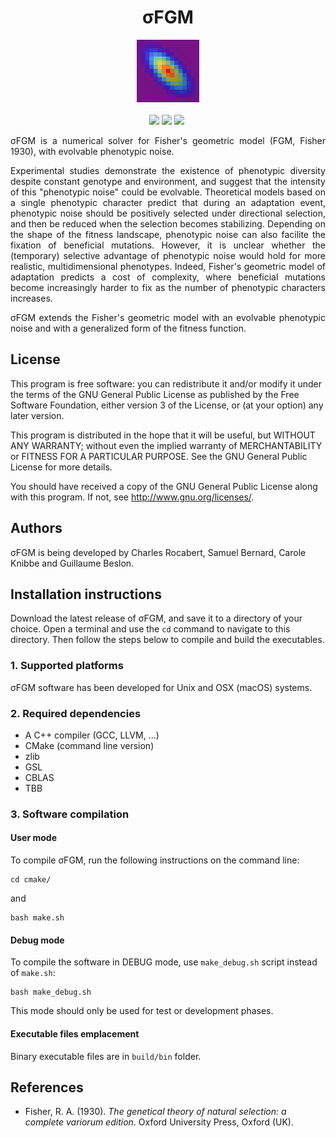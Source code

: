 <h1 align="center">&sigma;FGM</h1>
<p align="center">
<img src="logo/logo.png" width="100">
<br/><br/>
<a href="https://github.com/charlesrocabert/SigmaFGM/releases/latest"><img src="https://img.shields.io/badge/version-RC 0.3.0-orange.svg" /></a>&nbsp;<a href="https://github.com/charlesrocabert/SigmaFGM/releases/latest"><img src="https://img.shields.io/badge/build-passing-green.svg" /></a>&nbsp;<a href="https://www.gnu.org/licenses/gpl-3.0"><img src="https://img.shields.io/badge/license-GPL v3-blue.svg" /></a>&nbsp;
</p>

<p align="justify">
&sigma;FGM is a numerical solver for Fisher's geometric model (FGM, Fisher 1930), with evolvable phenotypic noise.
</p>

<p align="justify">
Experimental studies demonstrate the existence of phenotypic diversity despite constant genotype and environment, and suggest that the intensity of this "phenotypic noise" could be evolvable. Theoretical models based on a single phenotypic character predict that during an adaptation event, phenotypic noise should be positively selected under directional selection, and then be reduced when the selection becomes stabilizing. Depending on the shape of the fitness landscape, phenotypic noise can also facilite the fixation of beneficial mutations.
However, it is unclear whether the (temporary) selective advantage of phenotypic noise would hold for more realistic, multidimensional phenotypes. Indeed, Fisher's geometric model of adaptation predicts a cost of complexity, where beneficial mutations become increasingly harder to fix as the number of phenotypic characters increases.
</p>

<p align="justify">
&sigma;FGM extends the Fisher's geometric model with an evolvable phenotypic noise and with a generalized form of the fitness function. 
</p>

## License

This program is free software: you can redistribute it and/or modify it under the terms of the GNU General Public License as published by the Free Software Foundation, either version 3 of the License, or (at your option) any later version.

This program is distributed in the hope that it will be useful, but WITHOUT ANY WARRANTY; without even the implied warranty of MERCHANTABILITY or FITNESS FOR A PARTICULAR PURPOSE. See the GNU General Public License for more details.

You should have received a copy of the GNU General Public License along with this program. If not, see http://www.gnu.org/licenses/.

## Authors

&sigma;FGM is being developed by Charles Rocabert, Samuel Bernard, Carole Knibbe and Guillaume Beslon.

## Installation instructions

Download the latest release of &sigma;FGM, and save it to a directory of your choice. Open a terminal and use the <code>cd</code> command to navigate to this directory. Then follow the steps below to compile and build the executables.

### 1. Supported platforms
&sigma;FGM software has been developed for Unix and OSX (macOS) systems.

### 2. Required dependencies
* A C++ compiler (GCC, LLVM, ...)
* CMake (command line version)
* zlib
* GSL
* CBLAS
* TBB

### 3. Software compilation

#### User mode
To compile &sigma;FGM, run the following instructions on the command line:

    cd cmake/

and

    bash make.sh

#### Debug mode
To compile the software in DEBUG mode, use <code>make_debug.sh</code> script instead of <code>make.sh</code>:

    bash make_debug.sh

This mode should only be used for test or development phases.

#### Executable files emplacement
Binary executable files are in <code>build/bin</code> folder.

## References
* Fisher, R. A. (1930). <em>The genetical theory of natural selection: a complete variorum edition</em>. Oxford University Press, Oxford (UK).

